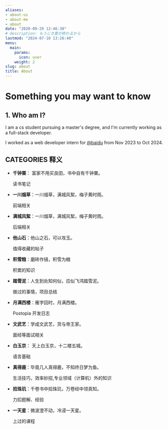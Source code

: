 ```yaml
---
aliases:
- about-us
- about-me
- about
date: "2020-09-29 12:46:30"
# description: もうじき夏が終わるから
lastmod: "2024-07-10 13:26:40"
menu:
  main:
    params:
      icon: user
    weight: 2
slug: about
title: About
---
```


# Something you may want to know

## 1. Who am I?

I am a cs student pursuing a master's degree, and I'm currently working as a full-stack developer.

I worked as a web developer intern for [@baidu](https://github.com/baidu) from Nov 2023 to Oct 2024.

## CATEGORIES 释义

* **千钟粟**： 富家不用买良田，书中自有千钟粟。

  读书笔记

* **一川烟草**：一川烟草，满城风絮，梅子黄时雨。

  前端相关

* **满城风絮**：一川烟草，满城风絮，梅子黄时雨。

  后端相关

* **他山石**：他山之石，可以攻玉。

  值得收藏的帖子

* **积雪粮**：磨砖作镜，积雪为粮

  积累的知识

* **踏雪泥**：人生到处知何似，应似飞鸿踏雪泥。

  做过的事情，项目总结

* **月满西楼**：雁字回时，月满西楼。

  Postopia 开发日志

* **文武艺**：学成文武艺，货与帝王家。

  面经等面试相关

* **白玉京**： 天上白玉京，十二楼五城。

  语言基础
* **真得鹿**：毕竟几人真得鹿，不知终日梦为鱼。

  生活技巧，效率妙招,专业领域（计算机）外的知识

* **拾珠玑**：千卷书中拾珠玑，万卷经中领真知。

  力扣题解、经验
  
* **一天星**：微波澄不动，冷浸一天星。

  上过的课程